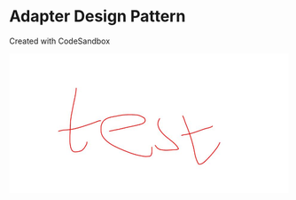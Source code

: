# Adapter Design Pattern

Created with CodeSandbox

![alt text](https://github.com/nchathu2014/design-pattern-final/blob/master/src/images/test.JPG?raw=true)
